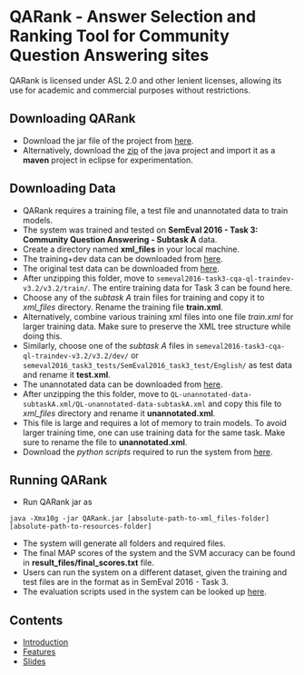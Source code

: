 # QARank - Answer Selection and Ranking Tool for Community Question Answering sites
QARank is licensed under ASL 2.0 and other lenient licenses, allowing its use for academic and commercial purposes without restrictions.

## Downloading QARank
* Download the jar file of the project from [here](https://github.com/tudarmstadt-lt/QASelection/releases/download/release1/QARank.jar).
* Alternatively, download the [zip](https://github.com/tudarmstadt-lt/QASelection/archive/master.zip) of the java project and import it as a **maven** project in eclipse for experimentation.

## Downloading Data
* QARank requires a training file, a test file and unannotated data to train models.
* The system was trained and tested on **SemEval 2016 - Task 3: Community Question Answering - Subtask A** data.
* Create a directory named **xml_files** in your local machine.
* The training+dev data can be downloaded from [here](http://alt.qcri.org/semeval2016/task3/data/uploads/semeval2016-task3-cqa-ql-traindev-v3.2.zip).
* The original test data can be downloaded from
[here](http://alt.qcri.org/semeval2016/task3/data/uploads/semeval2016_task3_tests.zip).
* After unzipping this folder, move to `semeval2016-task3-cqa-ql-traindev-v3.2/v3.2/train/`. The entire training data for Task 3 can be found here. 
 * Choose any of the *subtask A* train files for training and copy it to *xml_files* directory. Rename the training file **train.xml**.
 * Alternatively, combine various training xml files into one file *train.xml* for larger training data. Make sure to preserve the XML tree structure while doing this.
* Similarly, choose one of the *subtask A* files in `semeval2016-task3-cqa-ql-traindev-v3.2/v3.2/dev/` or `semeval2016_task3_tests/SemEval2016_task3_test/English/` as test data and rename it **test.xml**.
* The unannotated data can be downloaded from [here](http://alt.qcri.org/semeval2016/task3/data/uploads/QL-unannotated-data-subtaskA.xml.zip).
 * After unzipping the this folder, move to `QL-unannotated-data-subtaskA.xml/QL-unannotated-data-subtaskA.xml` and copy this file to *xml_files* directory and rename it **unannotated.xml**.
 * This file is large and requires a lot of memory to train models. To avoid larger training time, one can use training data for the same task. Make sure to rename the file to **unannotated.xml**.
 * Download the *python scripts* required to run the system from [here](https://github.com/tudarmstadt-lt/QASelection/releases/download/release1/resources.zip).

## Running QARank
* Run QARank jar as
```
java -Xmx10g -jar QARank.jar [absolute-path-to-xml_files-folder] [absolute-path-to-resources-folder]
```
* The system will generate all folders and required files.
* The final MAP scores of the system and the SVM accuracy can be found in **result_files/final_scores.txt** file.
* Users can run the system on a different dataset, given the training and test files are in the format as in SemEval 2016 - Task 3.  
* The evaluation scripts used in the system can be looked up [here](http://alt.qcri.org/semeval2016/task3/data/uploads/semeval2016_task3_submissions_and_score.zip).

## Contents
* [Introduction](https://github.com/tudarmstadt-lt/QASelection/blob/master/src/main/java/cqa/doc/Home.md)
* [Features](https://github.com/tudarmstadt-lt/QASelection/blob/master/src/main/java/cqa/doc/Features.md)
* [Slides](https://github.com/tudarmstadt-lt/QASelection/releases/download/release1/conference_presentation.pdf)
